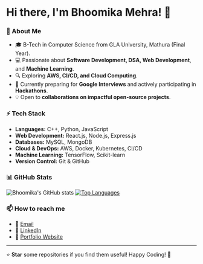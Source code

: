 # Hi there, I'm Bhoomika Mehra! 👋

### 🚀 About Me
- 🎓 B-Tech in Computer Science from GLA University, Mathura (Final Year).
- 💻 Passionate about **Software Development, DSA, Web Development**, and **Machine Learning**.
- 🔍 Exploring **AWS, CI/CD, and Cloud Computing**.
- 🌱 Currently preparing for **Google Interviews** and actively participating in **Hackathons**.
- 💡 Open to **collaborations on impactful open-source projects**.

### ⚡ Tech Stack
- **Languages:** C++, Python, JavaScript
- **Web Development:** React.js, Node.js, Express.js
- **Databases:** MySQL, MongoDB
- **Cloud & DevOps:** AWS, Docker, Kubernetes, CI/CD
- **Machine Learning:** TensorFlow, Scikit-learn
- **Version Control:** Git & GitHub

### 📊 GitHub Stats
![Bhoomika's GitHub stats](https://github-readme-stats.vercel.app/api?username=BhoomikaMehra23&show_icons=true&theme=radical)
[![Top Languages](https://github-readme-stats.vercel.app/api/top-langs/?username=BhoomikaMehra23&layout=compact&theme=radical)](https://github.com/BhoomikaMehra23)

### 📫 How to reach me
- 💌 [Email](mailto:your-email@gmail.com)
- 🔗 [LinkedIn](https://linkedin.com/in/bhoomika-mehra-a88516220/)
- 📝 [Portfolio Website](#)

---
⭐ **Star** some repositories if you find them useful! Happy Coding! 🚀
